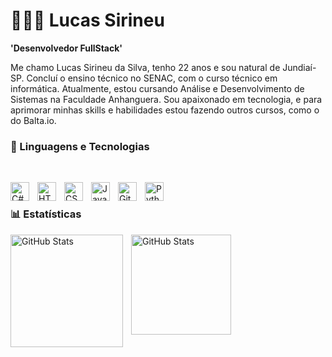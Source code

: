 # 👨🏻‍💻 Lucas Sirineu

**'Desenvolvedor FullStack'**

Me chamo Lucas Sirineu da Silva, tenho 22 anos e sou natural de Jundiaí-SP. Concluí o ensino técnico no SENAC, com o curso técnico em informática. Atualmente, estou cursando Análise e Desenvolvimento de Sistemas na Faculdade Anhanguera. Sou apaixonado em tecnologia, e para aprimorar minhas skills e habilidades estou fazendo outros cursos, como o do Balta.io.

### 🤖 Linguagens e Tecnologias

<br/>

<img 
    align="left" 
    alt="C#"
    title="C#" 
    width="30px" 
    style="padding-right: 10px;" 
    src="https://cdn.jsdelivr.net/gh/devicons/devicon@latest/icons/csharp/csharp-original.svg" 
/>
<img 
    align="left" 
    alt="HTML"
    title="HTML" 
    width="30px" 
    style="padding-right: 10px;" 
    src="https://cdn.jsdelivr.net/gh/devicons/devicon@latest/icons/html5/html5-original.svg" 
/>
<img 
    align="left" 
    alt="CSS" 
    title="CSS"
    width="30px" 
    style="padding-right: 10px;" 
    src="https://cdn.jsdelivr.net/gh/devicons/devicon@latest/icons/css3/css3-original.svg" 
/>
<img 
    align="left" 
    alt="JavaScript" 
    title="JavaScript"
    width="30px" 
    style="padding-right: 10px;" 
    src="https://cdn.jsdelivr.net/gh/devicons/devicon@latest/icons/javascript/javascript-original.svg" 
/>
<img 
    align="left" 
    alt="Git" 
    title="Git"
    width="30px" 
    style="padding-right: 10px;" 
    src="https://cdn.jsdelivr.net/gh/devicons/devicon@latest/icons/git/git-original.svg" 
/>
<img 
    align="left" 
    alt="Python" 
    title="Python"
    width="30px" 
    style="padding-right: 10px;" 
    src="https://cdn.jsdelivr.net/gh/devicons/devicon@latest/icons/python/python-original.svg" 
/>

<br/>

### 📊 Estatísticas

<p>
<img 
    align="left" 
    alt="GitHub Stats" 
    height="180" 
    style="padding-right: 10px;" 
    src="https://github-readme-stats.vercel.app/api?username=Lucassirineu&show_icons=true&theme=dracula&layout=compact&include_all_commits=true&locale=pt-br" 
/>
<img 
    align="left" 
    alt="GitHub Stats" 
    height="160"
    src="https://github-readme-stats.vercel.app/api/top-langs/?username=Lucassirineu&theme=dracula&layout=compact&custom_title=Tecnologias&langs_count=6" 
/>
</p>
